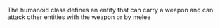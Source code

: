 The humanoid class defines an entity that can carry a weapon and can attack other entities with the weapon or by melee
